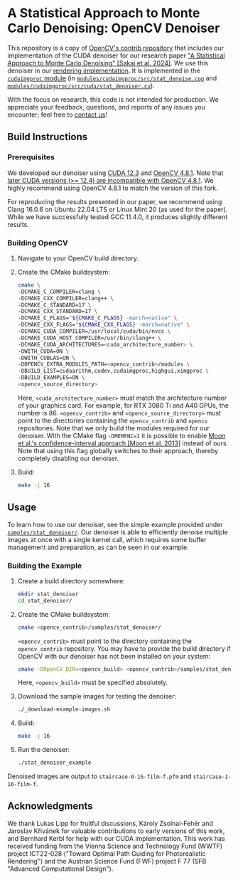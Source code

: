 # A Statistical Approach to Monte Carlo Denoising: OpenCV Denoiser

This repository is a copy of [OpenCV's contrib repository](https://github.com/opencv/opencv_contrib) that includes our implementation of the CUDA denoiser for our research paper ["A Statistical Approach to Monte Carlo Denoising" [Sakai et al. 2024]](https://www.cg.tuwien.ac.at/StatMC).
We use this denoiser in our [rendering implementation](https://github.com/cg-tuwien/StatMC).
It is implemented in the [`cudaimgproc` module](modules/cudaimgproc) (in [`modules/cudaimgproc/src/stat_denoise.cpp`](modules/cudaimgproc/src/stat_denoiser.cpp) and [`modules/cudaimgproc/src/cuda/stat_denoiser.cu`](modules/cudaimgproc/src/cuda/stat_denoiser.cu)).

With the focus on research, this code is not intended for production.
We appreciate your feedback, questions, and reports of any issues you encounter; feel free to [contact us](https://www.cg.tuwien.ac.at/staff/HiroyukiSakai)!


## Build Instructions

### Prerequisites

We developed our denoiser using [CUDA 12.3](https://developer.nvidia.com/cuda-12-3-0-download-archive) and [OpenCV 4.8.1](https://github.com/opencv/opencv/releases/tag/4.8.1).
Note that [later CUDA versions (>= 12.4) are incompatible with OpenCV 4.8.1](https://github.com/opencv/opencv_contrib/issues/3690).
We highly recommend using OpenCV 4.8.1 to match the version of this fork.

For reproducing the results presented in our paper, we recommend using Clang 16.0.6 on Ubuntu 22.04 LTS or Linux Mint 20 (as used for the paper).
While we have successfully tested GCC 11.4.0, it produces slightly different results.

### Building OpenCV

1.  Navigate to your OpenCV build directory.

2.  Create the CMake buildsystem:

    ```bash
    cmake \
    -DCMAKE_C_COMPILER=clang \
    -DCMAKE_CXX_COMPILER=clang++ \
    -DCMAKE_C_STANDARD=17 \
    -DCMAKE_CXX_STANDARD=17 \
    -DCMAKE_C_FLAGS="${CMAKE_C_FLAGS} -march=native" \
    -DCMAKE_CXX_FLAGS="${CMAKE_CXX_FLAGS} -march=native" \
    -DCMAKE_CUDA_COMPILER=/usr/local/cuda/bin/nvcc \
    -DCMAKE_CUDA_HOST_COMPILER=/usr/bin/clang++ \
    -DCMAKE_CUDA_ARCHITECTURES=<cuda_architecture_number> \
    -DWITH_CUDA=ON \
    -DWITH_CUBLAS=ON \
    -DOPENCV_EXTRA_MODULES_PATH=<opencv_contrib>/modules \
    -DBUILD_LIST=cudaarithm,cudev,cudaimgproc,highgui,ximgproc \
    -DBUILD_EXAMPLES=ON \
    <opencv_source_directory>
    ```
    Here, `<cuda_architecture_number>` must match the architecture number of your graphics card.
    For example, for RTX 3080 Ti and A40 GPUs, the number is 86.
    `<opencv_contrib>` and `<opencv_source_directory>` must point to the directories containing the `opencv_contrib` and `opencv` repositories.
    Note that we only build the modules required for our denoiser.
    With the CMake flag `-DMEMFNC=1` it is possible to enable [Moon et al.'s confidence-interval approach [Moon et al. 2013]](https://doi.org/10.1111/cgf.12004) instead of ours.
    Note that using this flag globally switches to their approach, thereby completely disabling our denoiser.

3.  Build:
    ```bash
    make -j 16
    ```


## Usage

To learn how to use our denoiser, see the simple example provided under [`samples/stat_denoiser/`](samples/stat_denoiser).
Our denoiser is able to efficiently denoise multiple images at once with a single kernel call, which requires some buffer management and preparation, as can be seen in our example.

### Building the Example

1.  Create a build directory somewhere:
    ```bash
    mkdir stat_denoiser
    cd stat_denoiser/
    ```

2.  Create the CMake buildsystem:
    ```bash
    cmake <opencv_contrib>/samples/stat_denoiser/
    ```
    `<opencv_contrib>` must point to the directory containing the `opencv_contrib` repository.
    You may have to provide the build directory if OpenCV with our denoiser has not been installed on your system:
    ```bash
    cmake -DOpenCV_DIR=<opencv_build> <opencv_contrib>/samples/stat_denoiser/
    ```
    Here, `<opencv_build>` must be specified absolutely.

3.  Download the sample images for testing the denoiser:
    ```bash
    ./_download-example-images.sh
    ```

4.  Build:
    ```bash
    make -j 16
    ```

5.  Run the denoiser:
    ```bash
    ./stat_denoiser_example
    ```

Denoised images are output to `staircase-0-16-film-f.pfm` and `staircase-1-16-film-f`.


## Acknowledgments

We thank Lukas Lipp for fruitful discussions, Károly Zsolnai-Fehér and Jaroslav Křivánek for valuable contributions to early versions of this work, and Bernhard Kerbl for help with our CUDA implementation.
This work has received funding from the Vienna Science and Technology Fund (WWTF) project ICT22-028 ("Toward Optimal Path Guiding for Photorealistic Rendering") and the Austrian Science Fund (FWF) project F 77 (SFB "Advanced Computational Design").
